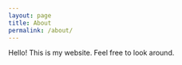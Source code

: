 ```yaml
---
layout: page
title: About
permalink: /about/
---
```


Hello! This is my website. Feel free to look around.

[jekyll-organization]: https://github.com/jekyll
